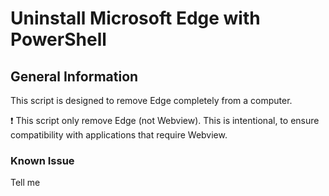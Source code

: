 # Uninstall Microsoft Edge with PowerShell
## General Information
This script is designed to remove Edge completely from a computer. 

:exclamation: This script only remove Edge (not Webview). This is intentional, to ensure compatibility with applications that require Webview.

### Known Issue

Tell me
